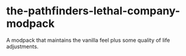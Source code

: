 # the-pathfinders-lethal-company-modpack
 A modpack that maintains the vanilla feel plus some quality of life adjustments.
